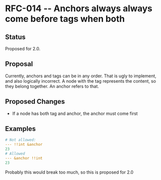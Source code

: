 # RFC-014 -- Anchors always always come before tags when both

## Status

Proposed for 2.0.

## Proposal

Currently, anchors and tags can be in any order.
That is ugly to implement, and also logically incorrect.
A node with the tag represents the content, so they belong together.
An anchor refers to that.

## Proposed Changes

* If a node has both tag and anchor, the anchor must come first

## Examples

```yaml
# Not allowed:
--- !!int &anchor
23
# Allowed
--- &anchor !!int
23
```

Probably this would break too much, so this is proposed for 2.0
